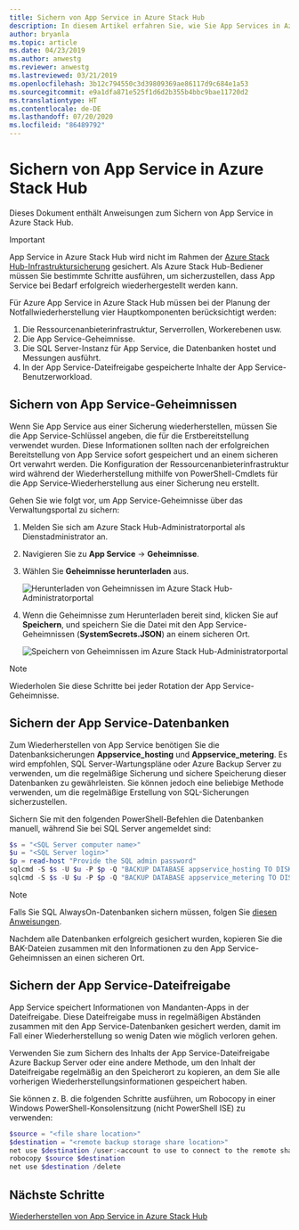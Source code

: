 ```yaml
---
title: Sichern von App Service in Azure Stack Hub
description: In diesem Artikel erfahren Sie, wie Sie App Services in Azure Stack Hub sichern.
author: bryanla
ms.topic: article
ms.date: 04/23/2019
ms.author: anwestg
ms.reviewer: anwestg
ms.lastreviewed: 03/21/2019
ms.openlocfilehash: 3b12c794550c3d39809369ae86117d9c684e1a53
ms.sourcegitcommit: e9a1dfa871e525f1d6d2b355b4bbc9bae11720d2
ms.translationtype: HT
ms.contentlocale: de-DE
ms.lasthandoff: 07/20/2020
ms.locfileid: "86489792"
---
```

# <a name="back-up-app-service-on-azure-stack-hub"></a>Sichern von App Service in Azure Stack Hub

Dieses Dokument enthält Anweisungen zum Sichern von App Service in Azure Stack Hub.

> [!IMPORTANT]
> App Service in Azure Stack Hub wird nicht im Rahmen der [Azure Stack Hub-Infrastruktursicherung](azure-stack-backup-infrastructure-backup.md) gesichert. Als Azure Stack Hub-Bediener müssen Sie bestimmte Schritte ausführen, um sicherzustellen, dass App Service bei Bedarf erfolgreich wiederhergestellt werden kann.

Für Azure App Service in Azure Stack Hub müssen bei der Planung der Notfallwiederherstellung vier Hauptkomponenten berücksichtigt werden:
1. Die Ressourcenanbieterinfrastruktur, Serverrollen, Workerebenen usw. 
2. Die App Service-Geheimnisse.
3. Die SQL Server-Instanz für App Service, die Datenbanken hostet und Messungen ausführt.
4. In der App Service-Dateifreigabe gespeicherte Inhalte der App Service-Benutzerworkload.

## <a name="back-up-app-service-secrets"></a>Sichern von App Service-Geheimnissen
Wenn Sie App Service aus einer Sicherung wiederherstellen, müssen Sie die App Service-Schlüssel angeben, die für die Erstbereitstellung verwendet wurden. Diese Informationen sollten nach der erfolgreichen Bereitstellung von App Service sofort gespeichert und an einem sicheren Ort verwahrt werden. Die Konfiguration der Ressourcenanbieterinfrastruktur wird während der Wiederherstellung mithilfe von PowerShell-Cmdlets für die App Service-Wiederherstellung aus einer Sicherung neu erstellt.

Gehen Sie wie folgt vor, um App Service-Geheimnisse über das Verwaltungsportal zu sichern: 

1. Melden Sie sich am Azure Stack Hub-Administratorportal als Dienstadministrator an.

2. Navigieren Sie zu **App Service** -> **Geheimnisse**. 

3. Wählen Sie **Geheimnisse herunterladen** aus.

   ![Herunterladen von Geheimnissen im Azure Stack Hub-Administratorportal](./media/app-service-back-up/download-secrets.png)

4. Wenn die Geheimnisse zum Herunterladen bereit sind, klicken Sie auf **Speichern**, und speichern Sie die Datei mit den App Service-Geheimnissen (**SystemSecrets.JSON**) an einem sicheren Ort. 

   ![Speichern von Geheimnissen im Azure Stack Hub-Administratorportal](./media/app-service-back-up/save-secrets.png)

> [!NOTE]
> Wiederholen Sie diese Schritte bei jeder Rotation der App Service-Geheimnisse.

## <a name="back-up-the-app-service-databases"></a>Sichern der App Service-Datenbanken
Zum Wiederherstellen von App Service benötigen Sie die Datenbanksicherungen **Appservice_hosting** und **Appservice_metering**. Es wird empfohlen, SQL Server-Wartungspläne oder Azure Backup Server zu verwenden, um die regelmäßige Sicherung und sichere Speicherung dieser Datenbanken zu gewährleisten. Sie können jedoch eine beliebige Methode verwenden, um die regelmäßige Erstellung von SQL-Sicherungen sicherzustellen.

Sichern Sie mit den folgenden PowerShell-Befehlen die Datenbanken manuell, während Sie bei SQL Server angemeldet sind:

  ```powershell
  $s = "<SQL Server computer name>"
  $u = "<SQL Server login>" 
  $p = read-host "Provide the SQL admin password"
  sqlcmd -S $s -U $u -P $p -Q "BACKUP DATABASE appservice_hosting TO DISK = '<path>\hosting.bak'"
  sqlcmd -S $s -U $u -P $p -Q "BACKUP DATABASE appservice_metering TO DISK = '<path>\metering.bak'"
  ```

> [!NOTE]
> Falls Sie SQL AlwaysOn-Datenbanken sichern müssen, folgen Sie [diesen Anweisungen](/sql/database-engine/availability-groups/windows/configure-backup-on-availability-replicas-sql-server?view=sql-server-2017). 

Nachdem alle Datenbanken erfolgreich gesichert wurden, kopieren Sie die BAK-Dateien zusammen mit den Informationen zu den App Service-Geheimnissen an einen sicheren Ort.

## <a name="back-up-the-app-service-file-share"></a>Sichern der App Service-Dateifreigabe
App Service speichert Informationen von Mandanten-Apps in der Dateifreigabe. Diese Dateifreigabe muss in regelmäßigen Abständen zusammen mit den App Service-Datenbanken gesichert werden, damit im Fall einer Wiederherstellung so wenig Daten wie möglich verloren gehen.

Verwenden Sie zum Sichern des Inhalts der App Service-Dateifreigabe Azure Backup Server oder eine andere Methode, um den Inhalt der Dateifreigabe regelmäßig an den Speicherort zu kopieren, an dem Sie alle vorherigen Wiederherstellungsinformationen gespeichert haben.

Sie können z. B. die folgenden Schritte ausführen, um Robocopy in einer Windows PowerShell-Konsolensitzung (nicht PowerShell ISE) zu verwenden:

```powershell
$source = "<file share location>"
$destination = "<remote backup storage share location>"
net use $destination /user:<account to use to connect to the remote share in the format of domain\username> *
robocopy $source $destination
net use $destination /delete
```

## <a name="next-steps"></a>Nächste Schritte
[Wiederherstellen von App Service in Azure Stack Hub](app-service-recover.md)
